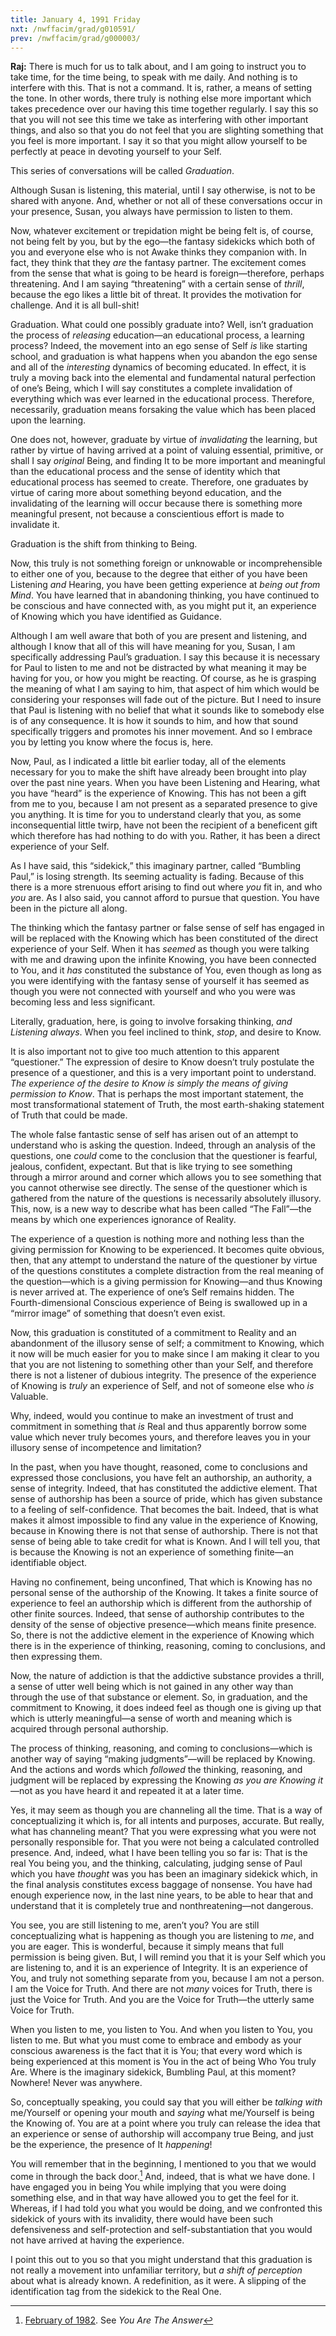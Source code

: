 ```yaml
---
title: January 4, 1991 Friday
nxt: /nwffacim/grad/g010591/
prev: /nwffacim/grad/g000003/
---
```


**Raj:** There is much for us to talk about, and I am going to instruct you
to take time, for the time being, to speak with me daily. And nothing is
to interfere with this. That is not a command. It is, rather, a means of
setting the tone. In other words, there truly is nothing else more
important which takes precedence over our having this time together
regularly. I say this so that you will not see this time we take as
interfering with other important things, and also so that you do not
feel that you are slighting something that you feel is more important. I
say it so that you might allow yourself to be perfectly at peace in
devoting yourself to your Self.

This series of conversations will be called *Graduation*.

Although Susan is listening, this material, until I say otherwise, is
not to be shared with anyone. And, whether or not all of these
conversations occur in your presence, Susan, you always have permission
to listen to them.

Now, whatever excitement or trepidation might be being felt is, of
course, not being felt by you, but by the ego—the fantasy sidekicks
which both of you and everyone else who is not Awake thinks they
companion with. In fact, they think that they *are* the fantasy partner.
The excitement comes from the sense that what is going to be heard is
foreign—therefore, perhaps threatening. And I am saying “threatening”
with a certain sense of *thrill*, because the ego likes a little bit of
threat. It provides the motivation for challenge. And it is all
bull-shit!

Graduation. What could one possibly graduate into? Well, isn’t
graduation the process of *releasing* education—an educational process, a
learning process? Indeed, the movement into an ego sense of Self *is* like
starting school, and graduation is what happens when you abandon the ego
sense and all of the *interesting* dynamics of becoming educated. In
effect, it is truly a moving back into the elemental and fundamental
natural perfection of one’s Being, which I will say constitutes a
complete invalidation of everything which was ever learned in the
educational process. Therefore, necessarily, graduation means forsaking
the value which has been placed upon the learning.

One does not, however, graduate by virtue of *invalidating* the learning,
but rather by virtue of having arrived at a point of valuing essential,
primitive, or shall I say *original* Being, and finding It to be more
important and meaningful than the educational process and the sense of
identity which that educational process has seemed to create. Therefore,
one graduates by virtue of caring more about something beyond education,
and the invalidating of the learning will occur because there is
something more meaningful present, not because a conscientious effort is
made to invalidate it.

Graduation is the shift from thinking to Being.

Now, this truly is not something foreign or unknowable or
incomprehensible to either one of you, because to the degree that either
of you have been Listening *and* Hearing, you have been getting experience
at *being out from Mind*. You have learned that in abandoning thinking,
you have continued to be conscious and have connected with, as you might
put it, an experience of Knowing which you have identified as Guidance.

Although I am well aware that both of you are present and listening, and
although I know that all of this will have meaning for you, Susan, I am
specifically addressing Paul’s graduation. I say this because it is
necessary for Paul to listen to me and not be distracted by what meaning
it may be having for you, or how you might be reacting. Of course, as he
is grasping the meaning of what I am saying to him, that aspect of him
which would be considering your responses will fade out of the picture.
But I need to insure that Paul is listening with no belief that what it
sounds like to somebody else is of any consequence. It is how it sounds
to him, and how that sound specifically triggers and promotes his inner
movement. And so I embrace you by letting you know where the focus is,
here.

Now, Paul, as I indicated a little bit earlier today, all of the
elements necessary for you to make the shift have already been brought
into play over the past nine years. When you have been Listening and
Hearing, what you have “heard” is the experience of Knowing. This has
not been a gift from me to you, because I am not present as a separated
presence to give you anything. It is time for you to understand clearly
that you, as some inconsequential little twirp, have not been the
recipient of a beneficent gift which therefore has had nothing to do
with you. Rather, it has been a direct experience of your Self.

As I have said, this “sidekick,” this imaginary partner, called
“Bumbling Paul,” is losing strength. Its seeming actuality is fading.
Because of this there is a more strenuous effort arising to find out
where *you* fit in, and who *you* are. As I also said, you cannot afford to
pursue that question. You have been in the picture all along.

The thinking which the fantasy partner or false sense of self has
engaged in will be replaced with the Knowing which has been constituted
of the direct experience of your Self. When it has *seemed* as though you
were talking with me and drawing upon the infinite Knowing, you have
been connected to You, and it *has* constituted the substance of You, even
though as long as you were identifying with the fantasy sense of
yourself it has seemed as though you were not connected with yourself
and who you were was becoming less and less significant.

Literally, graduation, here, is going to involve forsaking thinking, *and
Listening always*. When you feel inclined to think, *stop*, and desire to
Know.

It is also important not to give too much attention to this apparent
“questioner.” The expression of desire to Know doesn’t truly postulate
the presence of a questioner, and this is a very important point to
understand. *The experience of the desire to Know is simply the means of
giving permission to Know*. That is perhaps the most important statement,
the most transformational statement of Truth, the most earth-shaking
statement of Truth that could be made.

The whole false fantastic sense of self has arisen out of an attempt to
understand who is asking the question. Indeed, through an analysis of
the questions, one *could* come to the conclusion that the questioner is
fearful, jealous, confident, expectant. But that is like trying to see
something through a mirror around and corner which allows you to see
something that you cannot otherwise see directly. The sense of the
questioner which is gathered from the nature of the questions is
necessarily absolutely illusory. This, now, is a new way to describe
what has been called “The Fall”—the means by which one experiences
ignorance of Reality.

The experience of a question is nothing more and nothing less than the
giving permission for Knowing to be experienced. It becomes quite
obvious, then, that any attempt to understand the nature of the
questioner by virtue of the questions constitutes a complete distraction
from the real meaning of the question—which is a giving permission for
Knowing—and thus Knowing is never arrived at. The experience of one’s
Self remains hidden. The Fourth-dimensional Conscious experience of
Being is swallowed up in a “mirror image” of something that doesn’t even
exist.

Now, this graduation is constituted of a commitment to Reality and an
abandonment of the illusory sense of self; a commitment to Knowing,
which it now will be much easier for you to make since I am making it
clear to you that you are not listening to something other than your
Self, and therefore there is not a listener of dubious integrity. The
presence of the experience of Knowing is *truly* an experience of Self,
and not of someone else who *is* Valuable.

Why, indeed, would you continue to make an investment of trust and
commitment in something that *is* Real and thus apparently borrow some
value which never truly becomes yours, and therefore leaves you in your
illusory sense of incompetence and limitation?

In the past, when you have thought, reasoned, come to conclusions and
expressed those conclusions, you have felt an authorship, an authority,
a sense of integrity. Indeed, that has constituted the addictive
element. That sense of authorship has been a source of pride, which has
given substance to a feeling of self-confidence. That becomes the bait.
Indeed, that is what makes it almost impossible to find any value in the
experience of Knowing, because in Knowing there is not that sense of
authorship. There is not that sense of being able to take credit for
what is Known. And I will tell you, that is because the Knowing is not
an experience of something finite—an identifiable object.

Having no confinement, being unconfined, That which is Knowing has no
personal sense of the authorship of the Knowing. It takes a finite
source of experience to feel an authorship which is different from the
authorship of other finite sources. Indeed, that sense of authorship
contributes to the density of the sense of objective presence—which
means finite presence. So, there is not the addictive element in the
experience of Knowing which there is in the experience of thinking,
reasoning, coming to conclusions, and then expressing them.

Now, the nature of addiction is that the addictive substance provides a
thrill, a sense of utter well being which is not gained in any other way
than through the use of that substance or element. So, in graduation,
and the commitment to Knowing, it does indeed feel as though one is
giving up that which is utterly meaningful—a sense of worth and meaning
which is acquired through personal authorship.

The process of thinking, reasoning, and coming to conclusions—which is
another way of saying “making judgments”—will be replaced by Knowing.
And the actions and words which *followed* the thinking, reasoning, and
judgment will be replaced by expressing the Knowing *as you are Knowing
it*—not as you have heard it and repeated it at a later time.

Yes, it may seem as though you are channeling all the time. That is a
way of conceptualizing it which is, for all intents and purposes,
accurate. But really, what has channeling meant? That you were
expressing what you were not personally responsible for. That you were
not being a calculated controlled presence. And, indeed, what I have
been telling you so far is: That is the real You being you, and the
thinking, calculating, judging sense of Paul which you have *thought* was
you has been an imaginary sidekick which, in the final analysis
constitutes excess baggage of nonsense. You have had enough experience
now, in the last nine years, to be able to hear that and understand that
it is completely true and nonthreatening—not dangerous.

You see, you are still listening to me, aren’t you? You are still
conceptualizing what is happening as though you are listening to *me*, and
you are eager. This is wonderful, because it simply means that full
permission is being given. But, I will remind you that it is your Self
which you are listening to, and it is an experience of Integrity. It is
an experience of You, and truly not something separate from you, because
I am not a person. I am the Voice for Truth. And there are not *many*
voices for Truth, there is just the Voice for Truth. And you are the
Voice for Truth—the utterly same Voice for Truth.

When you listen to me, you listen to You. And when you listen to You,
you listen to me. But what you must come to embrace and embody as your
conscious awareness is the fact that it is You; that every word which is
being experienced at this moment is You in the act of being Who You
truly Are. Where is the imaginary sidekick, Bumbling Paul, at this
moment? Nowhere! Never was anywhere.

So, conceptually speaking, you could say that you will either be *talking
with* me/Yourself or opening your mouth and *saying* what me/Yourself is
being the Knowing of. You are at a point where you truly can release the
idea that an experience or sense of authorship will accompany true
Being, and just be the experience, the presence of It *happening*!

You will remember that in the beginning, I mentioned to you that we would come
in through the back door.[^1] And, indeed, that is what we have done. I have
engaged you in being You while implying that you were doing something else, and
in that way have allowed you to get the feel for it. Whereas, if I had told you
what you would be doing, and we confronted this sidekick of yours with its
invalidity, there would have been such defensiveness and self-protection and
self-substantiation that you would not have arrived at having the experience.

I point this out to you so that you might understand that this
graduation is not really a movement into unfamiliar territory, but *a
shift of perception* about what is already known. A redefinition, as it
were. A slipping of the identification tag from the sidekick to the Real
One.

[^1]: [February of 1982](/t/raj/yaa/020782/). See *You Are The Answer*

